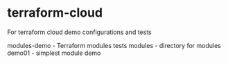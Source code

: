 # terraform-cloud
For terraform cloud demo configurations and tests

modules-demo - Terraform modules tests
    modules - directory for modules
    demo01 - simplest module demo 
